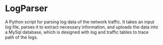 # LogParser
A Python script for parsing log data of the network traffic. It takes an input log file, parses it to extract necessary information, and uploads the data into a MySql database, which is designed with log and traffic tables to trace path of the logs.
